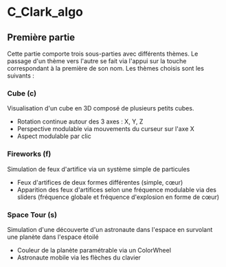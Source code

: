 # C_Clark_algo


## Première partie
Cette partie comporte trois sous-parties avec différents thèmes. Le passage d'un thème vers l'autre se fait via l'appui sur la touche correspondant à la première de son nom.
Les thèmes choisis sont les suivants :

### Cube (c)
Visualisation d'un cube en 3D composé de plusieurs petits cubes.
- Rotation continue autour des 3 axes : X, Y, Z
- Perspective modulable via mouvements du curseur sur l'axe X
- Aspect modulable par clic 

### Fireworks (f)
Simulation de feux d'artifice via un système simple de particules 
- Feux d'artifices de deux formes différentes (simple, cœur)
- Apparition des feux d'artifices selon une fréquence modulable via des sliders (fréquence globale et fréquence d'explosion en forme de cœur)

### Space Tour (s)
Simulation d'une découverte d'un astronaute dans l'espace en survolant une planète dans l'espace étoilé
- Couleur de la planète paramétrable via un ColorWheel 
- Astronaute mobile via les flèches du clavier
